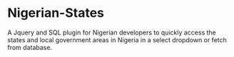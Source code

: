 # Nigerian-States
A Jquery and SQL plugin for Nigerian developers to quickly access the states and local government areas in Nigeria in a select dropdown or fetch from database.
